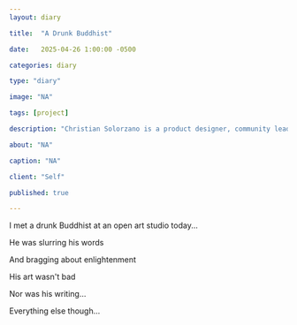 ```yaml
---
layout: diary

title:  "A Drunk Buddhist"

date:   2025-04-26 1:00:00 -0500

categories: diary

type: "diary"

image: "NA"

tags: [project]

description: "Christian Solorzano is a product designer, community leader, educator, and podcast host."

about: "NA"

caption: "NA"

client: "Self"

published: true

---
```

I met a drunk Buddhist at an open art studio today... 

He was slurring his words 

And bragging about enlightenment

His art wasn't bad 

Nor was his writing...

Everything else though...
 







